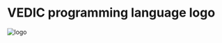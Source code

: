 # VEDIC programming language logo

![logo](https://raw.githubusercontent.com/vedic-lang/logo/main/logo.svg)
